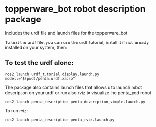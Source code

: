 
# topperware_bot robot description package


Includes the urdf file and launch files for the topperware_bot

To test the urdf file, you can use the urdf_tutorial, install it if not laready installed on your system, then:


## To test the urdf alone:

```
ros2 launch urdf_tutorial display.launch.py model:="$(pwd)/penta.urdf.xacro"
```

The package also contains launch files that allows u to launch robot description on your urdf or run also rviz to visualize the penta_pod robot


```
ros2 launch penta_description penta_description_simple.launch.py

```

To run rviz:

```
ros2 launch penta_description penta_rviz.launch.py
```